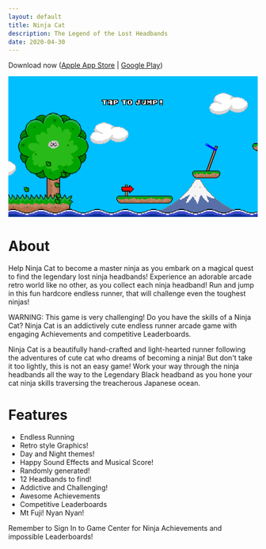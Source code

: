 ```yaml
---
layout: default
title: Ninja Cat
description: The Legend of the Lost Headbands
date: 2020-04-30
---
```


Download now ([Apple App Store](https://apps.apple.com/app/apple-store/id908844949?pt=95940764&ct=AdamYaxley&mt=8) | [Google Play](https://play.google.com/store/apps/details?id=com.pineapple.ninjacat))
<div style="align:center;">
  <a href="https://apps.apple.com/app/apple-store/id908844949?pt=95940764&ct=AdamYaxley&mt=8"><img src="./assets/ninja_cat1.png" /></a>
</div>

# About

Help Ninja Cat to become a master ninja as you embark on a magical quest to find the legendary lost ninja headbands! Experience an adorable arcade retro world like no other, as you collect each ninja headband! Run and jump in this fun hardcore endless runner, that will challenge even the toughest ninjas!

WARNING: This game is very challenging! Do you have the skills of a Ninja Cat? Ninja Cat is an addictively cute endless runner arcade game with engaging Achievements and competitive Leaderboards.

Ninja Cat is a beautifully hand-crafted and light-hearted runner following the adventures of cute cat who dreams of becoming a ninja! But don't take it too lightly, this is not an easy game! Work your way through the ninja headbands all the way to the Legendary Black headband as you hone your cat ninja skills traversing the treacherous Japanese ocean.

# Features

- Endless Running
- Retro style Graphics!
- Day and Night themes!
- Happy Sound Effects and Musical Score!
- Randomly generated!
- 12 Headbands to find!
- Addictive and Challenging!
- Awesome Achievements
- Competitive Leaderboards
- Mt Fuji! Nyan Nyan!

Remember to Sign In to Game Center for Ninja Achievements and impossible Leaderboards!